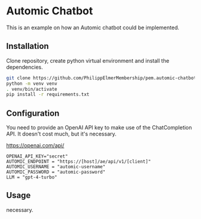 # Automic Chatbot

This is an example on how an Automic chatbot could be implemented.

## Installation

Clone repository, create python virtual environment and install the dependencies.

```bash
git clone https://github.com/PhilippElmerMembership/pem.automic-chatbot.git
python -m venv venv
. venv/bin/activate
pip install -r requirements.txt
```

## Configuration

You need to provide an OpenAI API key to make use of the ChatCompletion API. It doesn't cost much, but it's necessary.

https://openai.com/api/

```plain
OPENAI_API_KEY="secret"
AUTOMIC_ENDPOINT = "https://[host]/ae/api/v1/[client]"
AUTOMIC_USERNAME = "automic-username"
AUTOMIC_PASSWORD = "automic-password"
LLM = "gpt-4-turbo"
```

## Usage

necessary.